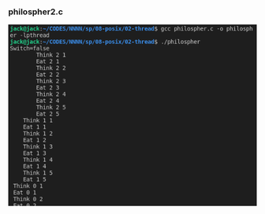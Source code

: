 ### philospher2.c

![picture](https://github.com/WWW-Jack/sp109b/blob/main/final/picture/philospher2.png)